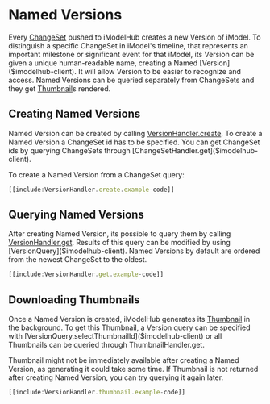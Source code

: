 # Named Versions

Every [ChangeSet]($imodelhub-client) pushed to iModelHub creates a new Version of iModel. To distinguish a specific ChangeSet in iModel's timeline, that represents an important milestone or significant event for that iModel, its Version can be given a unique human-readable name, creating a Named [Version]($imodelhub-client). It will allow Version to be easier to recognize and access. Named Versions can be queried separately from ChangeSets and they get [Thumbnail]($imodelhub-client)s rendered.

## Creating Named Versions

Named Version can be created by calling [VersionHandler.create]($imodelhub-client). To create a Named Version a ChangeSet id has to be specified. You can get ChangeSet ids by querying ChangeSets through [ChangeSetHandler.get]($imodelhub-client).

To create a Named Version from a ChangeSet query:

``` ts
[[include:VersionHandler.create.example-code]]
```

## Querying Named Versions

After creating Named Version, its possible to query them by calling [VersionHandler.get]($imodelhub-client). Results of this query can be modified by using [VersionQuery]($imodelhub-client). Named Versions by default are ordered from the newest ChangeSet to the oldest.

``` ts
[[include:VersionHandler.get.example-code]]
```

## Downloading Thumbnails

Once a Named Version is created, iModelHub generates its [Thumbnail]($imodelhub-client) in the background. To get this Thumbnail, a Version query can be specified with [VersionQuery.selectThumbnailId]($imodelhub-client) or all Thumbnails can be queried through ThumbnailHandler.get.

Thumbnail might not be immediately available after creating a Named Version, as generating it could take some time. If Thumbnail is not returned after creating Named Version, you can try querying it again later.

``` ts
[[include:VersionHandler.thumbnail.example-code]]
```
